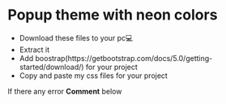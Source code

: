 <h1>Popup theme with neon colors</h1>
<ul>
  <li>Download these files to your pc💻<br/></li>
  <li>Extract it<br/></li>
<li>Add boostrap(https://getbootstrap.com/docs/5.0/getting-started/download/) for your project<br/><?li>
<li>Copy and paste my css files for your project<br/></li>
</ul>
<span>If there any error <b>Comment</b> below</span>
